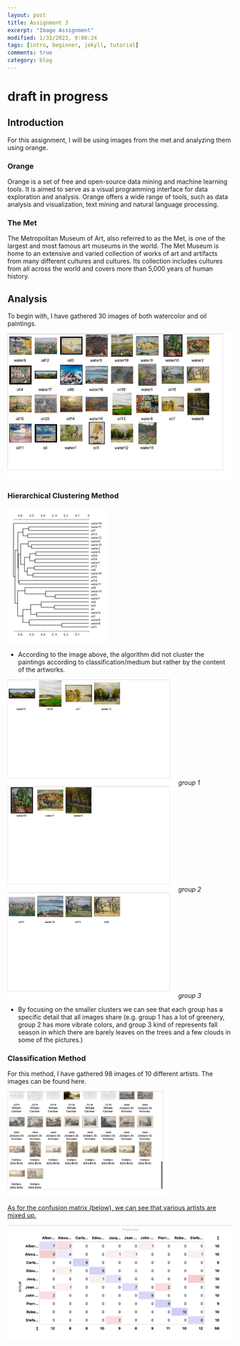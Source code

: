 ```yaml
---
layout: post
title: Assignment 3
excerpt: "Image Assignment"
modified: 1/31/2023, 9:00:24
tags: [intro, beginner, jekyll, tutorial]
comments: true
category: blog
---
```


# draft in progress 

## Introduction
For this assignment, I will be using images from the met and analyzing them using orange. 

### Orange
Orange is a set of free and open-source data mining and machine learning tools. It is aimed to serve as a visual programming interface for data exploration and analysis. Orange offers a wide range of tools, such as data analysis and visualization, text mining and natural language processing. 

### The Met 
The Metropolitan Museum of Art, also referred to as the Met, is one of the largest and most famous art museums in the world. The Met Museum is home to an extensive and varied collection of works of art and artifacts from many different cultures and cultures. Its collection includes cultures from all across the world and covers more than 5,000 years of human history. 

## Analysis
To begin with, I have gathered 30 images of both watercolor and oil paintings. 

<img src="/assets/orange1.png" style="zoom:100%"/>

### Hierarchical Clustering Method

<img src="/assets/clustering.png" style="zoom:50%"/>

- According to the image above, the algorithm did not cluster the paintings according to classification/medium but rather by the content of the artworks.

<img src="/assets/group1.png" style="zoom:50%"/>
<em> group 1 </em>

<img src="/assets/group2.png" style="zoom:50%"/>
<em> group 2 </em>

<img src="/assets/groupp3.png" style="zoom:50%"/>
<em> group 3 </em>

- By focusing on the smaller clusters we can see that each group has a specific detail that all images share (e.g. group 1 has a lot of greenery, group 2 has more vibrate colors, and group 3 kind of represents fall season in which there are barely leaves on the trees and a few clouds in some of the pictures.)

### Classification Method

For this method, I have gathered 98 images of 10 different artists. The images can be found here. <a href="https://drive.google.com/drive/folders/1Rt80kFvDdTnjLp4qRm4c5c1YhGHA2HsC?usp=share_link">

<img src="/assets/photo.png" style="zoom:50%"/>

As for the confusion matrix (below), we can see that various artists are mixed up. 

<img src="/assets/confusion.png" style="zoom:50%"/>


